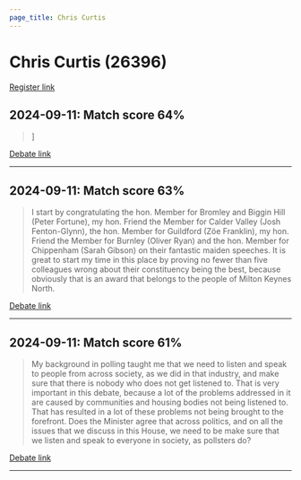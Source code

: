 ```yaml
---
page_title: Chris Curtis
---
```


# Chris Curtis  (26396)

[Register link](https://www.theyworkforyou.com/mp/26396/register)



## 2024-09-11: Match score 64%

>]

[Debate link](https://www.theyworkforyou.com/debates/?id=2024-09-11b.887.1) 

---



## 2024-09-11: Match score 63%

>I start by congratulating the hon. Member for Bromley and Biggin Hill (Peter Fortune), my hon. Friend the Member for Calder Valley (Josh Fenton-Glynn), the hon. Member for Guildford (Zöe Franklin), my hon. Friend the Member for Burnley (Oliver Ryan) and the hon. Member for Chippenham (Sarah Gibson) on their fantastic maiden speeches. It is great to start my time in this place by proving no fewer than five colleagues wrong about their constituency being the best, because obviously that is an award that belongs to the people of Milton Keynes North.

[Debate link](https://www.theyworkforyou.com/debates/?id=2024-09-11b.887.1) 

---



## 2024-09-11: Match score 61%

>My background in polling taught me that we need to listen and speak to people from across society, as we did in that industry, and make sure that there is nobody who does not get listened to. That is very important in this debate, because a lot of the problems addressed in it are caused by communities and housing bodies not being listened to. That has resulted in a lot of these problems not being brought to the forefront. Does the Minister agree that across politics, and on all the issues that we discuss in this House, we need to be make sure that we listen and speak to everyone in society, as pollsters do?

[Debate link](https://www.theyworkforyou.com/debates/?id=2024-09-11b.919.2) 

---

